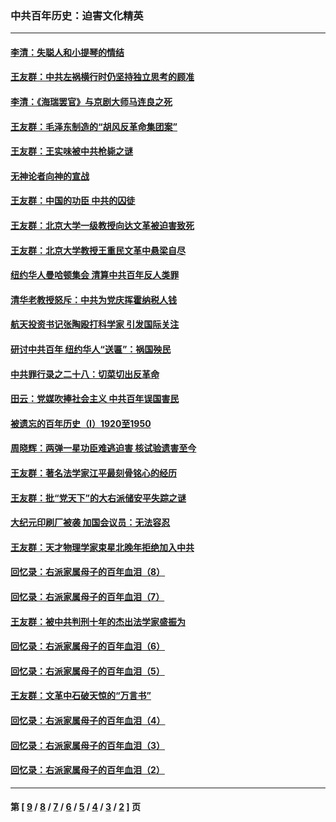 ### 中共百年历史：迫害文化精英
---
#### [李清：失聪人和小提琴的情结](../../pages/nf1176111/n13459280.md?01220430) 
#### [王友群：中共左祸横行时仍坚持独立思考的顾准](../../pages/nf1176111/n13444722.md?01220430) 
#### [李清：《海瑞罢官》与京剧大师马连良之死](../../pages/nf1176111/n13412316.md?01220430) 
#### [王友群：毛泽东制造的“胡风反革命集团案”](../../pages/nf1176111/n13324909.md?01220430) 
#### [王友群：王实味被中共枪毙之谜](../../pages/nf1176111/n13307502.md?01220430) 
#### [无神论者向神的宣战](../../pages/nf1176111/n13281535.md?01220430) 
#### [王友群：中国的功臣 中共的囚徒](../../pages/nf1176111/n13291790.md?01220430) 
#### [王友群：北京大学一级教授向达文革被迫害致死](../../pages/nf1176111/n13150966.md?01220430) 
#### [王友群：北京大学教授王重民文革中悬梁自尽](../../pages/nf1176111/n13084645.md?01220430) 
#### [纽约华人曼哈顿集会 清算中共百年反人类罪](../../pages/nf1176111/n13084157.md?01220430) 
#### [清华老教授怒斥：中共为党庆挥霍纳税人钱](../../pages/nf1176111/n13071430.md?01220430) 
#### [航天投资书记张陶殴打科学家 引发国际关注](../../pages/nf1176111/n13069132.md?01220430) 
#### [研讨中共百年 纽约华人“送匾”：祸国殃民](../../pages/nf1176111/n13057367.md?01220430) 
#### [中共罪行录之二十八：切菜切出反革命](../../pages/nf1176111/n13030600.md?01220430) 
#### [田云：党媒吹捧社会主义 中共百年误国害民](../../pages/nf1176111/n13006682.md?01220430) 
#### [被遗忘的百年历史（I）1920至1950](../../pages/nf1176111/n12986411.md?01220430) 
#### [周晓辉：两弹一星功臣难逃迫害 核试验遗害至今](../../pages/nf1176111/n12974997.md?01220430) 
#### [王友群：著名法学家江平最刻骨铭心的经历](../../pages/nf1176111/n12970787.md?01220430) 
#### [王友群：批“党天下”的大右派储安平失踪之谜](../../pages/nf1176111/n12954229.md?01220430) 
#### [大纪元印刷厂被袭 加国会议员：无法容忍](../../pages/nf1176111/n12883028.md?01220430) 
#### [王友群：天才物理学家束星北晚年拒绝加入中共](../../pages/nf1176111/n12792913.md?01220430) 
#### [回忆录：右派家属母子的百年血泪（8）](../../pages/nf1176111/n12706196.md?01220430) 
#### [回忆录：右派家属母子的百年血泪（7）](../../pages/nf1176111/n12706191.md?01220430) 
#### [王友群：被中共判刑十年的杰出法学家盛振为](../../pages/nf1176111/n12706141.md?01220430) 
#### [回忆录：右派家属母子的百年血泪（6）](../../pages/nf1176111/n12698863.md?01220430) 
#### [回忆录：右派家属母子的百年血泪（5）](../../pages/nf1176111/n12692515.md?01220430) 
#### [王友群：文革中石破天惊的“万言书”](../../pages/nf1176111/n12690994.md?01220430) 
#### [回忆录：右派家属母子的百年血泪（4）](../../pages/nf1176111/n12686410.md?01220430) 
#### [回忆录：右派家属母子的百年血泪（3）](../../pages/nf1176111/n12683820.md?01220430) 
#### [回忆录：右派家属母子的百年血泪（2）](../../pages/nf1176111/n12679738.md?01220430) 

---
#### 第 [ [9](./9.md?01220430) / [8](./8.md?01220430) / [7](./7.md?01220430) / [6](./6.md?01220430) / [5](./5.md?01220430) / [4](./4.md?01220430) / [3](./3.md?01220430) / [2](./2.md?01220430) ] 页
